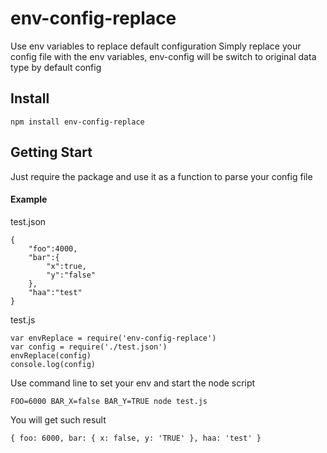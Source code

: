 # env-config-replace
Use env variables to replace default configuration
Simply replace your config file with the env variables, env-config will be switch to original data type by default config

## Install
```
npm install env-config-replace
```

## Getting Start

Just require the package and use it as a function to parse your config file


#### Example

test.json
```
{
    "foo":4000,
    "bar":{
        "x":true,
        "y":"false"
    },
    "haa":"test"
}
```

test.js
```
var envReplace = require('env-config-replace')
var config = require('./test.json')
envReplace(config)
console.log(config)
```
Use command line to set your env and start the node script

```
FOO=6000 BAR_X=false BAR_Y=TRUE node test.js
```

You will get such result
```
{ foo: 6000, bar: { x: false, y: 'TRUE' }, haa: 'test' }
```
